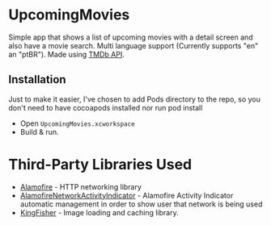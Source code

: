 # UpcomingMovies

Simple app that shows a list of upcoming movies with a detail screen and also have a movie search.
Multi language support (Currently supports "en" an "ptBR").
Made using [TMDb API](https://www.themoviedb.org/?language=en).

## Installation
Just to make it easier, I've chosen to add Pods directory to the repo, so you don't need to have cocoapods installed nor run pod install

- Open `UpcomingMovies.xcworkspace`
- Build & run.

# Third-Party Libraries Used

- [Alamofire](https://github.com/Alamofire/Alamofire) - HTTP networking library
- [AlamofireNetworkActivityIndicator](https://github.com/Alamofire/AlamofireNetworkActivityIndicator) - Alamofire Activity Indicator automatic management in order to show user that network is being used
- [KingFisher](https://github.com/onevcat/Kingfisher) - Image loading and caching library.

